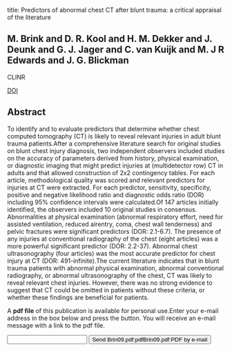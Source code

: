 title: Predictors of abnormal chest CT after blunt trauma: a critical appraisal of the literature

## M. Brink and D. R. Kool and H. M. Dekker and J. Deunk and G. J. Jager and C. van Kuijk and M. J R Edwards and J. G. Blickman
CLINR

<a href="https://doi.org/10.1016/j.crad.2008.09.004">DOI</a>

## Abstract
To identify and to evaluate predictors that determine whether chest computed tomography (CT) is likely to reveal relevant injuries in adult blunt trauma patients.After a comprehensive literature search for original studies on blunt chest injury diagnosis, two independent observers included studies on the accuracy of parameters derived from history, physical examination, or diagnostic imaging that might predict injuries at (multidetector row) CT in adults and that allowed construction of 2x2 contingency tables. For each article, methodological quality was scored and relevant predictors for injuries at CT were extracted. For each predictor, sensitivity, specificity, positive and negative likelihood ratio and diagnostic odds ratio (DOR) including 95% confidence intervals were calculated.Of 147 articles initially identified, the observers included 10 original studies in consensus. Abnormalities at physical examination (abnormal respiratory effort, need for assisted ventilation, reduced airentry, coma, chest wall tenderness) and pelvic fractures were significant predictors (DOR: 2.1-6.7). The presence of any injuries at conventional radiography of the chest (eight articles) was a more powerful significant predictor (DOR: 2.2-37). Abnormal chest ultrasonography (four articles) was the most accurate predictor for chest injury at CT (DOR: 491-infinite).The current literature indicates that in blunt trauma patients with abnormal physical examination, abnormal conventional radiography, or abnormal ultrasonography of the chest, CT was likely to reveal relevant chest injuries. However, there was no strong evidence to suggest that CT could be omitted in patients without these criteria, or whether these findings are beneficial for patients.

A <b>pdf file</b> of this publication is available for personal use.Enter your e-mail address in the box below and press the button. You will receive an e-mail message with a link to the pdf file.
<form action="sender.php">  <input type="text" name="email">  <input type="submit" value="Send Brin09.pdf:pdfBrin09.pdf:PDF by e-mail"></form>
